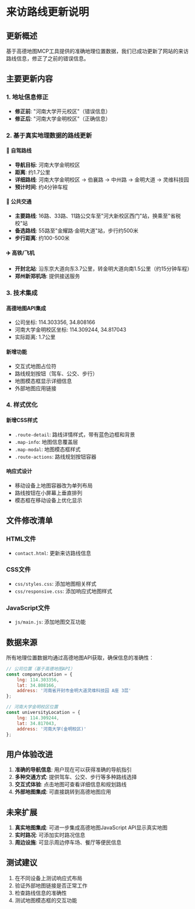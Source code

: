 # 来访路线更新说明

## 更新概述

基于高德地图MCP工具提供的准确地理位置数据，我们已成功更新了网站的来访路线信息，修正了之前的错误信息。

## 主要更新内容

### 1. 地址信息修正
- **修正前**: "河南大学开元校区"（错误信息）
- **修正后**: "河南大学金明校区"（正确信息）

### 2. 基于真实地理数据的路线更新

#### 🚗 自驾路线
- **导航目标**: 河南大学金明校区
- **距离**: 约1.7公里
- **详细路线**: 河南大学金明校区 → 伯襄路 → 中州路 → 金明大道 → 灵维科技园
- **预计时间**: 约4分钟车程

#### 🚌 公共交通
- **主要路线**: 16路、33路、11路公交车至"河大新校区西门"站，换乘至"省税校"站
- **备选路线**: 55路至"金耀路·金明大道"站，步行约500米
- **步行距离**: 约100-500米

#### ✈️ 高铁/飞机
- **开封北站**: 沿东京大道向东3.7公里，转金明大道向南1.5公里（约15分钟车程）
- **郑州新郑机场**: 提供接送服务

### 3. 技术集成

#### 高德地图API集成
- 公司坐标: 114.303356, 34.808166
- 河南大学金明校区坐标: 114.309244, 34.817043
- 实际距离: 1.7公里

#### 新增功能
- 交互式地图占位符
- 路线规划按钮（驾车、公交、步行）
- 地图模态框显示详细信息
- 外部地图应用链接

### 4. 样式优化

#### 新增CSS样式
- `.route-detail`: 路线详情样式，带有蓝色边框和背景
- `.map-info`: 地图信息覆盖层
- `.map-modal`: 地图模态框样式
- `.route-actions`: 路线规划按钮容器

#### 响应式设计
- 移动设备上地图容器改为单列布局
- 路线按钮在小屏幕上垂直排列
- 模态框在移动设备上优化显示

## 文件修改清单

### HTML文件
- `contact.html`: 更新来访路线信息

### CSS文件
- `css/styles.css`: 添加地图相关样式
- `css/responsive.css`: 添加响应式地图样式

### JavaScript文件
- `js/main.js`: 添加地图交互功能

## 数据来源

所有地理位置数据均通过高德地图API获取，确保信息的准确性：

```javascript
// 公司位置（基于高德地图API）
const companyLocation = {
    lng: 114.303356,
    lat: 34.808166,
    address: '河南省开封市金明大道灵维科技园 A座 3层'
};

// 河南大学金明校区位置
const universityLocation = {
    lng: 114.309244,
    lat: 34.817043,
    address: '河南大学(金明校区)'
};
```

## 用户体验改进

1. **准确的导航信息**: 用户现在可以获得准确的导航指引
2. **多种交通方式**: 提供驾车、公交、步行等多种路线选择
3. **交互式体验**: 点击地图可查看详细信息和规划路线
4. **外部地图集成**: 可直接跳转到高德地图应用

## 未来扩展

1. **真实地图集成**: 可进一步集成高德地图JavaScript API显示真实地图
2. **实时路况**: 可添加实时路况信息
3. **周边设施**: 可显示周边停车场、餐厅等便民信息

## 测试建议

1. 在不同设备上测试响应式布局
2. 验证外部地图链接是否正常工作
3. 检查路线信息的准确性
4. 测试地图模态框的交互功能
